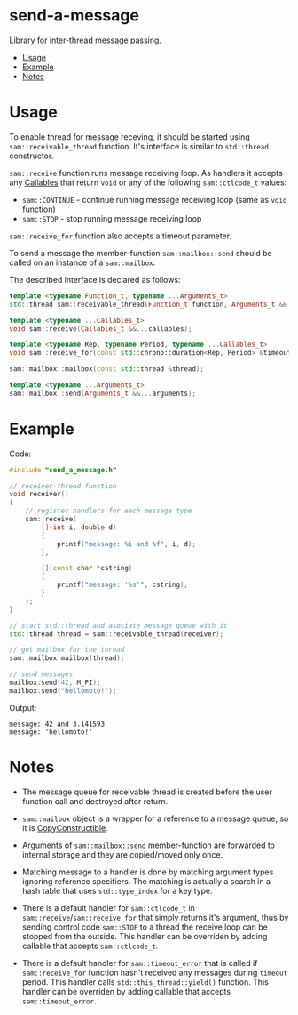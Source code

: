 # send-a-message

Library for inter-thread message passing.

- [Usage](#usage)
- [Example](#example)
- [Notes](#notes)



# Usage

To enable thread for message receving, it should be started using `sam::receivable_thread` function. It's interface is similar to `std::thread` constructor.

`sam::receive` function runs message receiving loop. As handlers it accepts any [Callables](http://en.cppreference.com/w/cpp/concept/Callable) that return `void` or any of the following `sam::ctlcode_t` values:
* `sam::CONTINUE` - continue running message receiving loop (same as `void` function)
* `sam::STOP` - stop running message receiving loop

`sam::receive_for` function also accepts a timeout parameter.

To send a message the member-function `sam::mailbox::send` should be called on an instance of a `sam::mailbox`.

The described interface is declared as follows:

```C++
template <typename Function_t, typename ...Arguments_t>
std::thread sam::receivable_thread(Function_t function, Arguments_t &&...arguments);
```

```C++
template <typename ...Callables_t>
void sam::receive(Callables_t &&...callables);
```

```C++
template <typename Rep, typename Period, typename ...Callables_t>
void sam::receive_for(const std::chrono::duration<Rep, Period> &timeout, Callables_t &&...callables);
```

```C++
sam::mailbox::mailbox(const std::thread &thread);
```

```C++
template <typename ...Arguments_t>
sam::mailbox::send(Arguments_t &&...arguments);
```



# Example

Code:
```C++
#include "send_a_message.h"
```

```C++
// receiver-thread function
void receiver()
{
	// register handlers for each message type
	sam::receive(
		[](int i, double d)
		{
			printf("message: %i and %f", i, d);
		},

		[](const char *cstring)
		{
			printf("message: '%s'", cstring);
		}
	);
}
```

```C++
// start std::thread and asociate message queue with it
std::thread thread = sam::receivable_thread(receiver);

// get mailbox for the thread
sam::mailbox mailbox(thread);

// send messages
mailbox.send(42, M_PI);
mailbox.send("hellomoto!");
```

Output:
```
message: 42 and 3.141593
message: 'hellomoto!'
```



# Notes

* The message queue for receivable thread is created before the user function call and destroyed after return.

* `sam::mailbox` object is a wrapper for a reference to a message queue, so it is [CopyConstructible](http://en.cppreference.com/w/cpp/concept/CopyConstructible).

* Arguments of `sam::mailbox::send` member-function are forwarded to internal storage and they are copied/moved only once.

* Matching message to a handler is done by matching argument types ignoring reference specifiers. The matching is actually a search in a hash table that uses `std::type_index` for a key type.

* There is a default handler for `sam::ctlcode_t` in `sam::receive`/`sam::receive_for` that simply returns it's argument, thus by sending control code `sam::STOP` to a thread the receive loop can be stopped from the outside. This handler can be overriden by adding callable that accepts `sam::ctlcode_t`.

* There is a default handler for `sam::timeout_error` that is called if `sam::receive_for` function hasn't received any messages during `timeout` period. This handler calls `std::this_thread::yield()` function. This handler can be overriden by adding callable that accepts `sam::timeout_error`.

